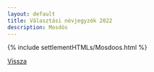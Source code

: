 ```yaml
---
layout: default
title: Választási névjegyzék 2022
description: Mosdós
---
```


{% include settlementHTMLs/Mosdoos.html %}

[Vissza](../)